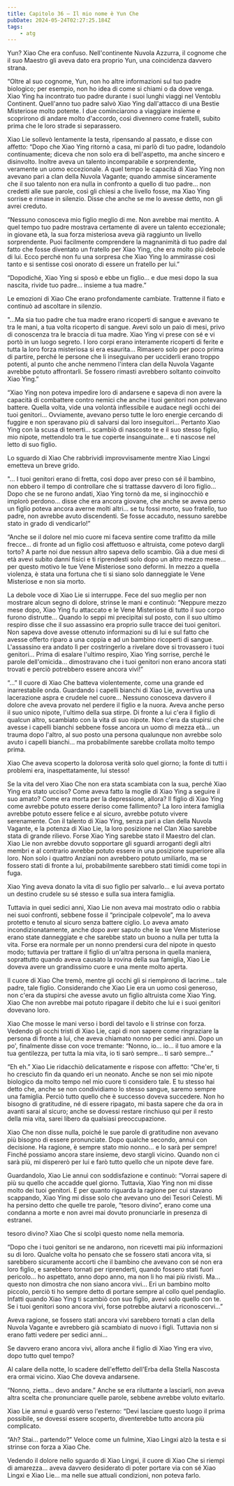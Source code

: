 ```yaml
---
title: Capitolo 36 – Il mio nome è Yun Che
pubDate: 2024-05-24T02:27:25.184Z
tags:
    - atg
---
```



Yun? Xiao Che era confuso. Nell'continente Nuvola Azzurra, il cognome che il suo Maestro gli aveva dato era proprio Yun, una coincidenza davvero strana.


“Oltre al suo cognome, Yun, non ho altre informazioni sul tuo padre biologico; per esempio, non ho idea di come si chiami o da dove venga. Xiao Ying ha incontrato tuo padre durante i suoi lunghi viaggi nel Ventoblu Continent. Quell'anno tuo padre salvò Xiao Ying dall'attacco di una Bestie Misteriose molto potente. I due cominciarono a viaggiare insieme e scoprirono di andare molto d'accordo, così divennero come fratelli, subito prima che le loro strade si separassero.


Xiao Lie sollevò lentamente la testa, ripensando al passato, e disse con affetto: “Dopo che Xiao Ying ritornò a casa, mi parlò di tuo padre, lodandolo continuamente; diceva che non solo era di bell'aspetto, ma anche sincero e disinvolto. Inoltre aveva un talento incomparabile e sorprendente, veramente un uomo eccezionale. A quel tempo le capacità di Xiao Ying non avevano pari a clan della Nuvola Vagante; quando ammise sinceramente che il suo talento non era nulla in confronto a quello di tuo padre... non credetti alle sue parole, così gli chiesi a che livello fosse, ma Xiao Ying sorrise e rimase in silenzio. Disse che anche se me lo avesse detto, non gli avrei creduto.


“Nessuno conosceva mio figlio meglio di me. Non avrebbe mai mentito. A quel tempo tuo padre mostrava certamente di avere un talento eccezionale; in giovane età, la sua forza misteriosa aveva già raggiunto un livello sorprendente. Puoi facilmente comprendere la magnanimità di tuo padre dal fatto che fosse diventato un fratello per Xiao Ying, che era molto più debole di lui. Ecco perché non fu una sorpresa che Xiao Ying lo ammirasse così tanto e si sentisse così onorato di essere un fratello per lui.”


“Dopodiché, Xiao Ying si sposò e ebbe un figlio... e due mesi dopo la sua nascita, rivide tuo padre... insieme a tua madre.”


Le emozioni di Xiao Che erano profondamente cambiate. Trattenne il fiato e continuò ad ascoltare in silenzio.


"...Ma sia tuo padre che tua madre erano ricoperti di sangue e avevano te tra le mani, a tua volta ricoperto di sangue. Avevi solo un paio di mesi, privo di conoscenza tra le braccia di tua madre. Xiao Ying vi prese con sé e vi portò in un luogo segreto. I loro corpi erano interamente ricoperti di ferite e tutta la loro forza misteriosa si era esaurita... Rimasero solo per poco prima di partire, perché le persone che li inseguivano per ucciderli erano troppo potenti, al punto che anche nemmeno l'intera clan della Nuvola Vagante avrebbe potuto affrontarli. Se fossero rimasti avrebbero soltanto coinvolto Xiao Ying.”


“Xiao Ying non poteva impedire loro di andarsene e sapeva di non avere la capacità di combattere contro nemici che anche i tuoi genitori non potevano battere. Quella volta, vide una volontà inflessibile e audace negli occhi dei tuoi genitori... Ovviamente, avevano perso tutte le loro energie cercando di fuggire e non speravano più di salvarsi dai loro inseguitori... Pertanto Xiao Ying con la scusa di tenerti... scambiò di nascosto te e il suo stesso figlio, mio nipote, mettendolo tra le tue coperte insanguinate... e ti nascose nel letto di suo figlio.


Lo sguardo di Xiao Che rabbrividì improvvisamente mentre Xiao Lingxi emetteva un breve grido.


"... I tuoi genitori erano di fretta, così dopo aver preso con sé il bambino, non ebbero il tempo di controllare che si trattasse davvero di loro figlio... Dopo che se ne furono andati, Xiao Ying tornò da me, si inginocchiò e implorò perdono... disse che era ancora giovane, che anche se aveva perso un figlio poteva ancora averne molti altri... se tu fossi morto, suo fratello, tuo padre, non avrebbe avuto discendenti. Se fosse accaduto, nessuno sarebbe stato in grado di vendicarlo!”


“Anche se il dolore nel mio cuore mi faceva sentire come trafitto da mille frecce... di fronte ad un figlio così affettuoso e altruista, come potevo dargli torto? A parte noi due nessun altro sapeva dello scambio. Già a due mesi di età avevi subito danni fisici e ti riprendesti solo dopo un altro mezzo mese... per questo motivo le tue Vene Misteriose sono deformi. In mezzo a quella violenza, è stata una fortuna che ti si siano solo danneggiate le Vene Misteriose e non sia morto.


La debole voce di Xiao Lie si interruppe. Fece del suo meglio per non mostrare alcun segno di dolore, strinse le mani e continuò: “Neppure mezzo mese dopo, Xiao Ying fu attaccato e le Vene Misteriose di tutto il suo corpo furono distrutte... Quando lo seppi mi precipitai sul posto, con il suo ultimo respiro disse che il suo assassino era proprio sulle tracce dei tuoi genitori. Non sapeva dove avesse ottenuto informazioni su di lui e sul fatto che avesse offerto riparo a una coppia e ad un bambino ricoperti di sangue. L'assassino era andato lì per costringerlo a rivelare dove si trovassero i tuoi genitori... Prima di esalare l'ultimo respiro, Xiao Ying sorrise, perché le parole dell'omicida... dimostravano che i tuoi genitori non erano ancora stati trovati e perciò potrebbero essere ancora vivi!”


“...” Il cuore di Xiao Che batteva violentemente, come una grande ed inarrestabile onda. Guardando i capelli bianchi di Xiao Lie, avvertiva una lacerazione aspra e crudele nel cuore... Nessuno conosceva davvero il dolore che aveva provato nel perdere il figlio e la nuora. Aveva anche perso il suo unico nipote, l'ultimo della sua stirpe. Di fronte a lui c'era il figlio di qualcun altro, scambiato con la vita di suo nipote. Non c'era da stupirsi che avesse i capelli bianchi sebbene fosse ancora un uomo di mezza età... un trauma dopo l'altro, al suo posto una persona qualunque non avrebbe solo avuto i capelli bianchi... ma probabilmente sarebbe crollata molto tempo prima.


Xiao Che aveva scoperto la dolorosa verità solo quel giorno; la fonte di tutti i problemi era, inaspettatamente, lui stesso!


Se la vita del vero Xiao Che non era stata scambiata con la sua, perché Xiao Ying era stato ucciso? Come aveva fatto la moglie di Xiao Ying a seguire il suo amato? Come era morta per la depressione, allora? Il figlio di Xiao Ying come avrebbe potuto essere deriso come fallimento? La loro intera famiglia avrebbe potuto essere felice e al sicuro, avrebbe potuto vivere serenamente. Con il talento di Xiao Ying, senza pari a clan della Nuvola Vagante, e la potenza di Xiao Lie, la loro posizione nel Clan Xiao sarebbe stata di grande rilievo. Forse Xiao Ying sarebbe stato il Maestro del clan. Xiao Lie non avrebbe dovuto sopportare gli sguardi arroganti degli altri membri e al contrario avrebbe potuto essere in una posizione superiore alla loro. Non solo i quattro Anziani non avrebbero potuto umiliarlo, ma se fossero stati di fronte a lui, probabilmente sarebbero stati timidi come topi in fuga.


Xiao Ying aveva donato la vita di suo figlio per salvarlo... e lui aveva portato un destino crudele su sé stesso e sulla sua intera famiglia.


Tuttavia in quei sedici anni, Xiao Lie non aveva mai mostrato odio o rabbia nei suoi confronti, sebbene fosse il “principale colpevole”, ma lo aveva protetto e tenuto al sicuro senza battere ciglio. Lo aveva amato incondizionatamente, anche dopo aver saputo che le sue Vene Misteriose erano state danneggiate e che sarebbe stato un buono a nulla per tutta la vita. Forse era normale per un nonno prendersi cura del nipote in questo modo; tuttavia per trattare il figlio di un'altra persona in quella maniera, soprattutto quando aveva causato la rovina della sua famiglia, Xiao Lie doveva avere un grandissimo cuore e una mente molto aperta.


Il cuore di Xiao Che tremò, mentre gli occhi gli si riempirono di lacrime... tale padre, tale figlio. Considerando che Xiao Lie era un uomo così generoso, non c'era da stupirsi che avesse avuto un figlio altruista come Xiao Ying. Xiao Che non avrebbe mai potuto ripagare il debito che lui e i suoi genitori dovevano loro.


Xiao Che mosse le mani verso i bordi del tavolo e li strinse con forza. Vedendo gli occhi tristi di Xiao Lie, capì di non sapere come ringraziare la persona di fronte a lui, che aveva chiamato nonno per sedici anni. Dopo un po', finalmente disse con voce tremante: “Nonno, io... io... il tuo amore e la tua gentilezza, per tutta la mia vita, io ti sarò sempre... ti sarò sempre...”


“Eh eh.” Xiao Lie ridacchiò delicatamente e rispose con affetto: “Che'er, ti ho cresciuto fin da quando eri un neonato. Anche se non sei mio nipote biologico da molto tempo nel mio cuore ti considero tale. E tu stesso hai detto che, anche se non condividiamo lo stesso sangue, saremo sempre una famiglia. Perciò tutto quello che è successo doveva succedere. Non ho bisogno di gratitudine, né di essere ripagato, mi basta sapere che da ora in avanti sarai al sicuro; anche se dovessi restare rinchiuso qui per il resto della mia vita, sarei libero da qualsiasi preoccupazione.


Xiao Che non disse nulla, poiché le sue parole di gratitudine non avevano più bisogno di essere pronunciate. Dopo qualche secondo, annuì con decisione. Ha ragione, è sempre stato mio nonno... e lo sarà per sempre! Finché possiamo ancora stare insieme, devo stargli vicino. Quando non ci sarà più, mi dispererò per lui e farò tutto quello che un nipote deve fare.


Guardandolo, Xiao Lie annuì con soddisfazione e continuò: “Vorrai sapere di più su quello che accadde quel giorno. Tuttavia, Xiao Ying non mi disse molto dei tuoi genitori. E per quanto riguarda la ragione per cui stavano scappando, Xiao Ying mi disse solo che avevano uno dei Tesori Celesti. Mi ha persino detto che quelle tre parole, “tesoro divino”, erano come una condanna a morte e non avrei mai dovuto pronunciarle in presenza di estranei.


tesoro divino? Xiao Che si scolpì questo nome nella memoria.


“Dopo che i tuoi genitori se ne andarono, non ricevetti mai più informazioni su di loro. Qualche volta ho pensato che se fossero stati ancora vita, si sarebbero sicuramente accorti che il bambino che avevano con sé non era loro figlio, e sarebbero tornati per riprenderti, quando fossero stati fuori pericolo... ho aspettato, anno dopo anno, ma non li ho mai più rivisti. Ma... questo non dimostra che non siano ancora vivi... Eri un bambino molto piccolo, perciò ti ho sempre detto di portare sempre al collo quel pendaglio. Infatti quando Xiao Ying ti scambiò con suo figlio, avevi solo quello con te. Se i tuoi genitori sono ancora vivi, forse potrebbe aiutarvi a riconoscervi...”


Aveva ragione, se fossero stati ancora vivi sarebbero tornati a clan della Nuvola Vagante e avrebbero già scambiato di nuovo i figli. Tuttavia non si erano fatti vedere per sedici anni...


Se davvero erano ancora vivi, allora anche il figlio di Xiao Ying era vivo, dopo tutto quel tempo?


Al calare della notte, lo scadere dell'effetto dell'Erba della Stella Nascosta era ormai vicino. Xiao Che doveva andarsene.


“Nonno, zietta... devo andare.” Anche se era riluttante a lasciarli, non aveva altra scelta che pronunciare quelle parole, sebbene avrebbe voluto evitarlo.


Xiao Lie annuì e guardò verso l'esterno: “Devi lasciare questo luogo il prima possibile, se dovessi essere scoperto, diventerebbe tutto ancora più complicato.


“Ah? Stai... partendo?” Veloce come un fulmine, Xiao Lingxi alzò la testa e si strinse con forza a Xiao Che.


Vedendo il dolore nello sguardo di Xiao Lingxi, il cuore di Xiao Che si riempì di amarezza... aveva davvero desiderato di poter portare via con sé Xiao Lingxi e Xiao Lie... ma nelle sue attuali condizioni, non poteva farlo.
                                


                                



